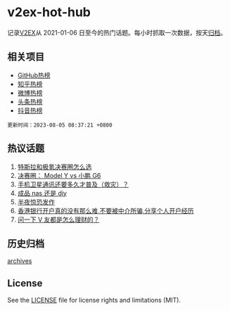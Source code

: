 # v2ex-hot-hub

 记录[V2EX](https://www.v2ex.com/)从 2021-01-06 日至今的热门话题。每小时抓取一次数据，按天[归档](archives)。
 
 ## 相关项目

- [GitHub热榜](https://github.com/lonnyzhang423/github-hot-hub)
- [知乎热榜](https://github.com/lonnyzhang423/zhihu-hot-hub)
- [微博热榜](https://github.com/lonnyzhang423/weibo-hot-hub)
- [头条热榜](https://github.com/lonnyzhang423/toutiao-hot-hub)
- [抖音热榜](https://github.com/lonnyzhang423/douyin-hot-hub)


 `更新时间：2023-08-05 08:37:21 +0800`

## 热议话题

1. [特斯拉和极氪决赛圈怎么选](https://www.v2ex.com/t/962282)
1. [决赛圈： Model Y vs 小鹏 G6](https://www.v2ex.com/t/962370)
1. [手机卫星通讯还要多久才普及（救灾）？](https://www.v2ex.com/t/962326)
1. [成品 nas 还是 diy](https://www.v2ex.com/t/962383)
1. [半夜惊恐发作](https://www.v2ex.com/t/962390)
1. [香港银行开户真的没有那么难,不要被中介所骗,分享个人开户经历](https://www.v2ex.com/t/962340)
1. [问一下 V 友都是怎么理财的？](https://www.v2ex.com/t/962386)

## 历史归档

[archives](archives)

## License

See the [LICENSE](LICENSE) file for license rights and limitations (MIT).
